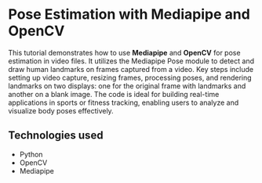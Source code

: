 # Pose Estimation with Mediapipe and OpenCV

This tutorial demonstrates how to use **Mediapipe** and **OpenCV** for pose estimation in video files. It utilizes the Mediapipe Pose module to detect and draw human landmarks on frames captured from a video. Key steps include setting up video capture, resizing frames, processing poses, and rendering landmarks on two displays: one for the original frame with landmarks and another on a blank image. The code is ideal for building real-time applications in sports or fitness tracking, enabling users to analyze and visualize body poses effectively.

## Technologies used
- Python
- OpenCV
- Mediapipe
